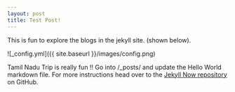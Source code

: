 ```yaml
---
layout: post
title: Test Post!
---
```


This is fun to explore the blogs in the jekyll site. (shown below).

![_config.yml]({{ site.baseurl }}/images/config.png)

Tamil Nadu Trip is really fun !! Go into /_posts/ and update the Hello World markdown file. For more instructions head over to the [Jekyll Now repository](https://github.com/barryclark/jekyll-now) on GitHub.